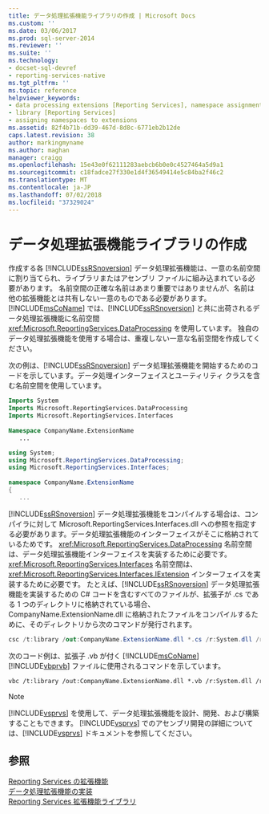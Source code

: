 ```yaml
---
title: データ処理拡張機能ライブラリの作成 | Microsoft Docs
ms.custom: ''
ms.date: 03/06/2017
ms.prod: sql-server-2014
ms.reviewer: ''
ms.suite: ''
ms.technology:
- docset-sql-devref
- reporting-services-native
ms.tgt_pltfrm: ''
ms.topic: reference
helpviewer_keywords:
- data processing extensions [Reporting Services], namespace assignments
- library [Reporting Services]
- assigning namespaces to extensions
ms.assetid: 82f4b71b-dd39-467d-8d8c-6771eb2b12de
caps.latest.revision: 38
author: markingmyname
ms.author: maghan
manager: craigg
ms.openlocfilehash: 15e43e0f62111283aebcb6b0e0c4527464a5d9a1
ms.sourcegitcommit: c18fadce27f330e1d4f36549414e5c84ba2f46c2
ms.translationtype: MT
ms.contentlocale: ja-JP
ms.lasthandoff: 07/02/2018
ms.locfileid: "37329024"
---
```

# <a name="creating-a-data-processing-extension-library"></a>データ処理拡張機能ライブラリの作成
  作成する各 [!INCLUDE[ssRSnoversion](../../../includes/ssrsnoversion-md.md)] データ処理拡張機能は、一意の名前空間に割り当てられ、ライブラリまたはアセンブリ ファイルに組み込まれている必要があります。 名前空間の正確な名前はあまり重要ではありませんが、名前は他の拡張機能とは共有しない一意のものである必要があります。 [!INCLUDE[msCoName](../../../includes/msconame-md.md)] では、[!INCLUDE[ssRSnoversion](../../../includes/ssrsnoversion-md.md)] と共に出荷されるデータ処理拡張機能に名前空間 <xref:Microsoft.ReportingServices.DataProcessing> を使用しています。 独自のデータ処理拡張機能を使用する場合は、重複しない一意な名前空間を作成してください。  
  
 次の例は、[!INCLUDE[ssRSnoversion](../../../includes/ssrsnoversion-md.md)] データ処理拡張機能を開始するためのコードを示しています。データ処理インターフェイスとユーティリティ クラスを含む名前空間を使用しています。  
  
```vb  
Imports System  
Imports Microsoft.ReportingServices.DataProcessing  
Imports Microsoft.ReportingServices.Interfaces  
  
Namespace CompanyName.ExtensionName  
   ...  
```  
  
```csharp  
using System;  
using Microsoft.ReportingServices.DataProcessing;  
using Microsoft.ReportingServices.Interfaces;  
  
namespace CompanyName.ExtensionName  
{  
   ...  
```  
  
 [!INCLUDE[ssRSnoversion](../../../includes/ssrsnoversion-md.md)] データ処理拡張機能をコンパイルする場合は、コンパイラに対して Microsoft.ReportingServices.Interfaces.dll への参照を指定する必要があります。データ処理拡張機能のインターフェイスがそこに格納されているためです。 <xref:Microsoft.ReportingServices.DataProcessing> 名前空間は、データ処理拡張機能インターフェイスを実装するために必要です。<xref:Microsoft.ReportingServices.Interfaces> 名前空間は、<xref:Microsoft.ReportingServices.Interfaces.IExtension> インターフェイスを実装するために必要です。 たとえば、[!INCLUDE[ssRSnoversion](../../../includes/ssrsnoversion-md.md)] データ処理拡張機能を実装するための C# コードを含むすべてのファイルが、拡張子が .cs である 1 つのディレクトリに格納されている場合、CompanyName.ExtensionName.dll に格納されたファイルをコンパイルするために、そのディレクトリから次のコマンドが発行されます。  
  
```csharp  
csc /t:library /out:CompanyName.ExtensionName.dll *.cs /r:System.dll /r:Microsoft.ReportingServices.Interfaces.dll  
```  
  
 次のコード例は、拡張子 .vb が付く [!INCLUDE[msCoName](../../../includes/msconame-md.md)] [!INCLUDE[vbprvb](../../../includes/vbprvb-md.md)] ファイルに使用されるコマンドを示しています。  
  
```vb  
vbc /t:library /out:CompanyName.ExtensionName.dll *.vb /r:System.dll /r:Microsoft.ReportingServices.Interfaces.dll  
```  
  
> [!NOTE]  
>  [!INCLUDE[vsprvs](../../../includes/vsprvs-md.md)] を使用して、データ処理拡張機能を設計、開発、および構築することもできます。 [!INCLUDE[vsprvs](../../../includes/vsprvs-md.md)] でのアセンブリ開発の詳細については、[!INCLUDE[vsprvs](../../../includes/vsprvs-md.md)] ドキュメントを参照してください。  
  
## <a name="see-also"></a>参照  
 [Reporting Services の拡張機能](../reporting-services-extensions.md)   
 [データ処理拡張機能の実装](implementing-a-data-processing-extension.md)   
 [Reporting Services 拡張機能ライブラリ](../reporting-services-extension-library.md)  
  
  
